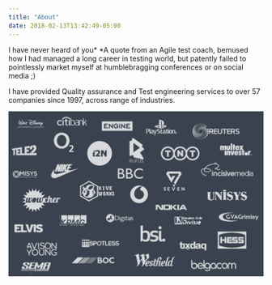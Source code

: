 ```yaml
---
title: "About"
date: 2018-02-13T13:42:49-05:00
---
```


 I have never heard of you*
*A quote from an Agile test coach, bemused how I had managed a long career in testing world, but patently failed to pointlessly market myself at humblebragging conferences or on social media ;)

I have provided Quality assurance and Test engineering services to over 57 companies since 1997, across range of industries.

![Clients](clients.png)
